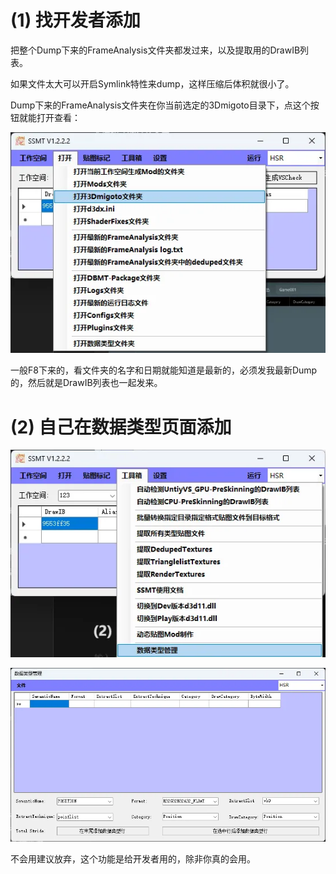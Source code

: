 
# (1) 找开发者添加
把整个Dump下来的FrameAnalysis文件夹都发过来，以及提取用的DrawIB列表。

如果文件太大可以开启Symlink特性来dump，这样压缩后体积就很小了。

Dump下来的FrameAnalysis文件夹在你当前选定的3Dmigoto目录下，点这个按钮就能打开查看：

![alt text](image.png)


一般F8下来的，看文件夹的名字和日期就能知道是最新的，必须发我最新Dump的，然后就是DrawIB列表也一起发来。


# (2) 自己在数据类型页面添加

![alt text](image-1.png)

![alt text](image-2.png)

不会用建议放弃，这个功能是给开发者用的，除非你真的会用。
